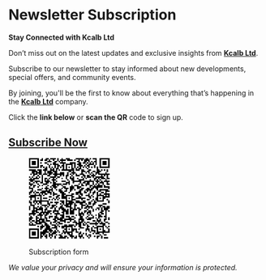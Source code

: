 # Newsletter Subscription

**Stay Connected with Kcalb Ltd**

Don’t miss out on the latest updates and exclusive insights from [**Kcalb Ltd**](https://kcalb.org).

Subscribe to our newsletter to stay informed about new developments, special offers, and community events.

By joining, you'll be the first to know about everything that’s happening in the [**Kcalb Ltd**](https://kcalb.org) company.

Click the **link below** or **scan the QR** code to sign up.

## [Subscribe Now](https://aecb16de.sibforms.com/serve/MUIFAEP8XjI\_2wUwdeDlZwbdcotFz\_3ljO8VWr68p408Sh1CGeCwu32orwc1hqvYdE2jGbEcvwMhW5nVn3exTfrFqU0apgvlbJskmkTd3NY7aFxPlpaFLiLJ1DpHsPBWyk7oqINLTg8znQjlOMuUVDkSn-y5Okr626656D7L66b8fRBVLVxT4raa18s1uv1OAyXAqkIZQBdD5s\_E)

<div align="left">

<figure><img src="../.gitbook/assets/Kcalb Ltd _ Opt-in form QR code.png" alt="Kcalb Ltd Newsletter subscription" width="160"><figcaption><p>Subscription form</p></figcaption></figure>

</div>

_We value your privacy and will ensure your information is protected._
